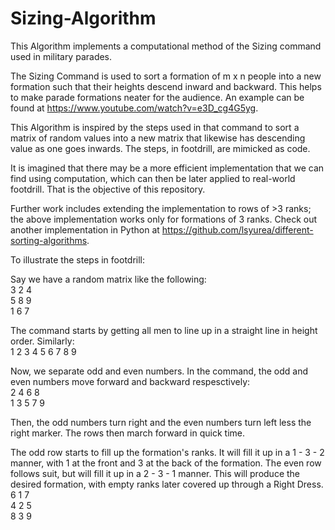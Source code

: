 # Sizing-Algorithm

This Algorithm implements a computational method of the Sizing command used in military parades.

The Sizing Command is used to sort a formation of m x n people into a new formation such that their heights descend inward and backward. This helps to make parade formations neater for the audience. An example can be found at https://www.youtube.com/watch?v=e3D_cg4G5yg.

This Algorithm is inspired by the steps used in that command to sort a matrix of random values into a new matrix that likewise has descending value as one goes inwards. The steps, in footdrill, are mimicked as code.

It is imagined that there may be a more efficient implementation that we can find using computation, which can then be later applied to real-world footdrill. That is the objective of this repository.

Further work includes extending the implementation to rows of >3 ranks; the above implementation works only for formations of 3 ranks. Check out another implementation in Python at https://github.com/lsyurea/different-sorting-algorithms.

To illustrate the steps in footdrill:

Say we have a random matrix like the following:  
3 2 4  
5 8 9  
1 6 7  

The command starts by getting all men to line up in a straight line in height order. Similarly:  
1 2 3 4 5 6 7 8 9

Now, we separate odd and even numbers. In the command, the odd and even numbers move forward and backward respesctively:  
 2  4  6  8  
1  3  5  7  9  
 
Then, the odd numbers turn right and the even numbers turn left less the right marker. The rows then march forward in quick time.

The odd row starts to fill up the formation's ranks. It will fill it up in a 1 - 3 - 2 manner, with 1 at the front and 3 at the back of the formation. The even row follows suit, but will fill it up in a 2 - 3 - 1 manner. This will produce the desired formation, with empty ranks later covered up through a Right Dress.  
6 1 7  
4 2 5  
8 3 9  
 
